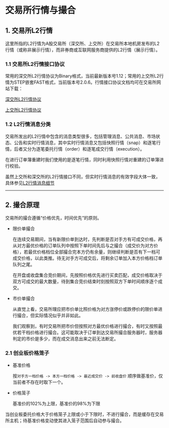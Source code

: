 # 交易所行情与撮合

## 1. 交易所L2行情

这里所指的L2行情为A股交易所（深交所、上交所）在交易所本地机房发布的L2行情（或称非展示行情），而非券商或互联网服务商提供的L2行情（展示行情）。

### 1.1 交易所L2行情接口协议

常用的深交所L2行情协议为Binary格式，当前最新版本号1.12；常用的上交所L2行情为STEP嵌套FAST格式，当前版本号2.0.6。行情接口协议文档均可在交易所网站下载：

[深交所L2行情协议](https://www.szse.cn/marketServices/technicalservice/interface/P020220523530959450444.pdf)

[上交所L2行情协议](https://www.sseinfo.com/services/assortment/document/interface/c/5702218.pdf)

### 1.2 L2行情消息分类

交易所发出的L2行情中包含的消息类型很多，包括管理消息、公共消息、市场状态、公告和实时行情消息，其中实时行情消息又包括快照行情（snap）和逐笔行情，后者又分为逐笔委托行情（order）和逐笔成交行情（execution）。

在进行订单簿重建时我们使用的是逐笔行情，同时利用快照行情对重建的订单簿进行校验。

虽然上交所和深交所的L2行情接口不同，但实时行情消息的有效字段大体一致，具体参见[L2行情消息细节](/doc/msgTypes.md)

---

## 2. 撮合原理

交易所的撮合遵循“价格优先，时间优先”的原则。

* 限价单撮合

    在连续交易期间，当有新限价单到达时，先判断是否对手方有可成交价格，再从对方最优价格的订单队列中按照下单时间先后与之撮合（成交价为对方价格），若最优价格档位全部撮合完本方仍有余量，则继续判断是否有下一档可成交价格，以此类推。待无对手方可成交后，将剩余订单加入本方价格档订单队列之尾。

    在开盘或收盘集合竞价期间，先按照价格优先进行买卖匹配，成交价格取决于双方可成交的最大数量，待到集合竞价结束时刻按照双方下单时间顺序逐个成交。

* 市价单撮合

    从直觉上看，交易所理应把市价单比照价格为对方涨停价或跌停价的限价单进行撮合，但实际情况似乎并非如此。

    我们观察到，有时交易所把市价但按照对方最优价格进行撮合，有时又按照最优若干档价格进行撮合。这可能取决于订单到达交易所撮合服务器时，服务器判定的市价是多少，而在成交消息出来之前无法断定。

### 2.1 创业板价格笼子

* 基准价格

    按```对手方一档价格 -> 本方一档价格 -> 最近成交价 -> 前收盘价``` 顺序做基准价，仅当前者不存在时取下一个。

* 价格笼子

    基准价的102%为上限，基准价的98%为下限

当创业板委托价格大于价格笼子上限或小于下限时，不进行撮合，而是缓存在交易所主机；待基准价格变动使其进入笼子范围后自动参与撮合。
